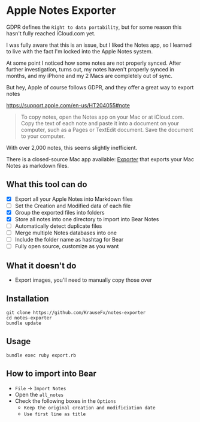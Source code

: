 # Apple Notes Exporter

GDPR defines the `Right to data portability`, but for some reason this hasn't fully reached iCloud.com yet.

I was fully aware that this is an issue, but I liked the Notes app, so I learned to live with the fact I'm locked into the Apple Notes system.

At some point I noticed how some notes are not properly synced. After further investigation, turns out, my notes haven't properly synced in months, and my iPhone and my 2 Macs are completely out of sync. 

But hey, Apple of course follows GDPR, and they offer a great way to export notes

https://support.apple.com/en-us/HT204055#note

> To copy notes, open the Notes app on your Mac or at iCloud.com. Copy the text of each note and paste it into a document on your computer, such as a Pages or TextEdit document. Save the document to your computer.

With over 2,000 notes, this seems slightly inefficient.

There is a closed-source Mac app available: [Exporter](https://itunes.apple.com/us/app/exporter/id1099120373?mt=12) that exports your Mac Notes as markdown files.

## What this tool can do

- [x] Export all your Apple Notes into Markdown files
- [ ] Set the Creation and Modified data of each file
- [x] Group the exported files into folders
- [x] Store all notes into one directory to import into Bear Notes
- [ ] Automatically detect duplicate files
- [ ] Merge multiple Notes databases into one
- [ ] Include the folder name as hashtag for Bear
- [ ] Fully open source, customize as you want

## What it doesn't do

- Export images, you'll need to manually copy those over

## Installation

```
git clone https://github.com/KrauseFx/notes-exporter
cd notes-exporter
bundle update
```

## Usage

```
bundle exec ruby export.rb
```

## How to import into Bear

- `File` -> `Import Notes`
- Open the `all_notes`
- Check the following boxes in the `Options`
  - `Keep the original creation and modificiation date`
  - `Use first line as title`
